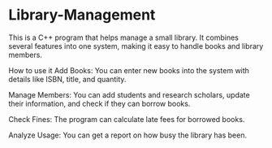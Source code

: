 # Library-Management
This is a C++ program that helps manage a small library. It combines several features into one system, making it easy to handle books and library members.

How to use it
Add Books: You can enter new books into the system with details like ISBN, title, and quantity.

Manage Members: You can add students and research scholars, update their information, and check if they can borrow books.

Check Fines: The program can calculate late fees for borrowed books.

Analyze Usage: You can get a report on how busy the library has been.
